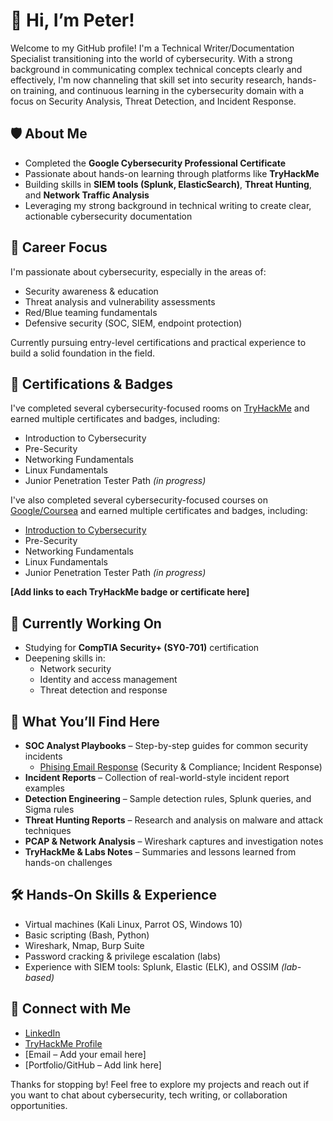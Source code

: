 # 👋 Hi, I’m Peter!

Welcome to my GitHub profile! I'm a Technical Writer/Documentation Specialist transitioning into the world of cybersecurity. With a strong background in communicating complex technical concepts clearly and effectively, I'm now channeling that skill set into security research, hands-on training, and continuous learning in the cybersecurity domain with a focus on Security Analysis, Threat Detection, and Incident Response.

## 🛡️ About Me

- Completed the **Google Cybersecurity Professional Certificate**  
- Passionate about hands-on learning through platforms like **TryHackMe**  
- Building skills in **SIEM tools (Splunk, ElasticSearch)**, **Threat Hunting**, and **Network Traffic Analysis**  
- Leveraging my strong background in technical writing to create clear, actionable cybersecurity documentation  

## 🎯 Career Focus

I'm passionate about cybersecurity, especially in the areas of:

- Security awareness & education  
- Threat analysis and vulnerability assessments  
- Red/Blue teaming fundamentals  
- Defensive security (SOC, SIEM, endpoint protection)

Currently pursuing entry-level certifications and practical experience to build a solid foundation in the field.

## 📂 Certifications & Badges
I've completed several cybersecurity-focused rooms on [TryHackMe](https://tryhackme.com/) and earned multiple certificates and badges, including:
- Introduction to Cybersecurity
- Pre-Security
- Networking Fundamentals
- Linux Fundamentals
- Junior Penetration Tester Path *(in progress)*
  
I've also completed several cybersecurity-focused courses on [Google/Coursea](https://www.coursera.org/) and earned multiple certificates and badges, including:
- [Introduction to Cybersecurity](https://www.coursera.org/account/accomplishments/professional-cert/CR6J4M8EZYYE?utm_source=link&utm_medium=certificate&utm_content=cert_image&utm_campaign=sharing_cta&utm_product=prof)
- Pre-Security
- Networking Fundamentals
- Linux Fundamentals
- Junior Penetration Tester Path *(in progress)*

**[Add links to each TryHackMe badge or certificate here]**

## 🔐 Currently Working On

- Studying for **CompTIA Security+ (SY0-701)** certification
- Deepening skills in:
  - Network security
  - Identity and access management
  - Threat detection and response

## 📂 What You’ll Find Here

- **SOC Analyst Playbooks** – Step-by-step guides for common security incidents
  * [Phising Email Response](https://github.com/ahnpj/soc-analyst-portfolio/blob/main/playbooks/email-phishing-playbook) (Security & Compliance; Incident Response)
- **Incident Reports** –  Collection of real-world-style incident report examples
- **Detection Engineering** – Sample detection rules, Splunk queries, and Sigma rules  
- **Threat Hunting Reports** – Research and analysis on malware and attack techniques  
- **PCAP & Network Analysis** – Wireshark captures and investigation notes  
- **TryHackMe & Labs Notes** – Summaries and lessons learned from hands-on challenges  

## 🛠️ Hands-On Skills & Experience

- Virtual machines (Kali Linux, Parrot OS, Windows 10)
- Basic scripting (Bash, Python)
- Wireshark, Nmap, Burp Suite
- Password cracking & privilege escalation (labs)
- Experience with SIEM tools: Splunk, Elastic (ELK), and OSSIM *(lab-based)*

## 🔗 Connect with Me

- [LinkedIn](https://www.linkedin.com/in/your-link-here)  
- [TryHackMe Profile](https://tryhackme.com/p/your-profile)
- [Email – Add your email here]
- [Portfolio/GitHub – Add link here]


Thanks for stopping by! Feel free to explore my projects and reach out if you want to chat about cybersecurity, tech writing, or collaboration opportunities.
